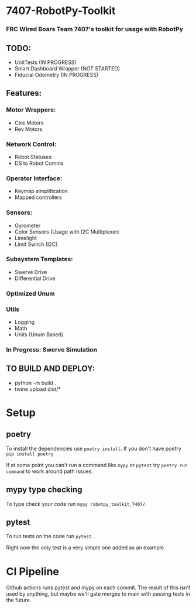 # 7407-RobotPy-Toolkit  
### FRC Wired Boars Team 7407's toolkit for usage with RobotPy  

## TODO:
 - UnitTests (IN PROGRESS)
 - Smart Dashboard Wrapper (NOT STARTED)
 - Fiducial Odometry (IN PROGRESS)

## Features:  
### Motor Wrappers:  
 - Ctre Motors
 - Rev Motors
### Network Control:
 - Robot Statuses
 - DS to Robot Comms
### Operator Interface:
 - Keymap simplification
 - Mapped controllers
### Sensors:
 - Gyrometer
 - Color Sensors (Usage with I2C Multiplexer)
 - Limelight
 - Limit Switch (I2C)
### Subsystem Templates:
 - Swerve Drive
 - Differential Drive
### Optimized Unum
### Utils
 - Logging
 - Math
 - Units (Unum Based)
### In Progress: Swerve Simulation

## TO BUILD AND DEPLOY:
 - python -m build .
 - twine upload dist/*



# Setup

## poetry
To install the dependencies use `poetry install`. If you don't have poetry `pip install poetry`

If at some point you can't run a command like `mypy` or `pytest` try `poetry run command` to work around path issues.

## mypy type checking
To type check your code run `mypy robotpy_toolkit_7407/`.

## pytest
To run tests on the code run `pytest`.

Right now the only test is a very simple one added as an example.

# CI Pipeline
Github actions runs pytest and mypy on each commit. The result of this isn't used by anything, but
maybe we'll gate merges to main with passing tests in the future.
